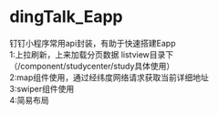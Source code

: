 # dingTalk_Eapp

钉钉小程序常用api封装，有助于快速搭建Eapp</br>
1:上拉刷新，上来加载分页数据 listview目录下（/component/studycenter/study具体使用）</br>
2:map组件使用，通过经纬度网络请求获取当前详细地址</br>
3:swiper组件使用</br>
4:简易布局


